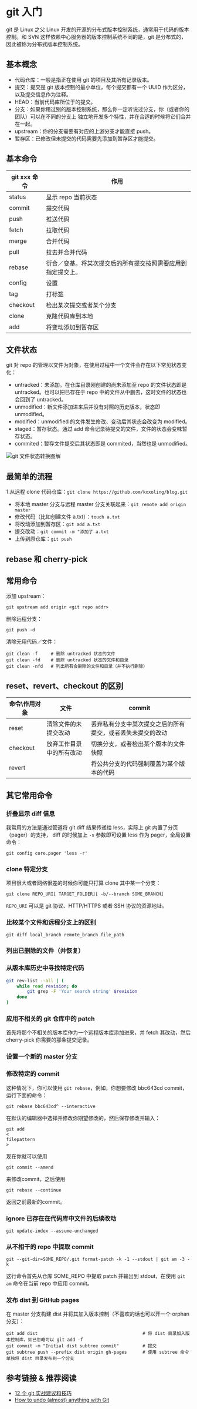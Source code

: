 # git 入门

git 是 Linux 之父 Linux 开发的开源的分布式版本控制系统，通常用于代码的版本控制。和 SVN
这样依赖中心服务器的版本控制系统不同的是，git 是分布式的，因此被称为分布式版本控制系统。


## 基本概念

- 代码仓库：一般是指正在使用 git 的项目及其所有记录版本。
- 提交：提交是 git 版本控制的最小单位，每个提交都有一个 UUID 作为区分，以及提交信息作为注释。
- HEAD：当前代码库所位于的提交。
- 分支：如果你用过别的版本控制系统，那么你一定听说过分支，你（或者你的团队）可以在不同的分支上
  独立地开发多个特性，并在合适的时候将它们合并在一起。
- upstream：你的分支需要有对应的上游分支才能直接 push。
- 暂存区：已修改但未提交的代码需要先添加到暂存区才能提交。


## 基本命令

| git xxx 命令  | 作用
|---------------|----------
| status 		| 显示 repo 当前状态
| commit 		| 提交代码
| push 			| 推送代码
| fetch 		| 拉取代码
| merge 		| 合并代码
| pull 			| 拉去并合并代码
| rebase 		| 衍合／变基。将某次提交后的所有提交按照需要应用到指定提交上。
| config 		| 设置
| tag 			| 打标签
| checkout 	    | 检出某次提交或者某个分支
| clone 		| 克隆代码库到本地
| add           | 将变动添加到暂存区


## 文件状态

git 对 repo 的管理以文件为对象，在使用过程中一个文件会存在以下常见状态变化：

- untracked：未添加。在仓库目录刚创建的尚未添加至 repo 的文件状态即是 untracked。也可以把已存在于 repo 中的文件从中删去，这时文件的状态也会回到了 untracked。
- unmodified：新文件添加进来后并没有对照的历史版本，状态即 unmodified。
- modified：unmodified 的文件发生修改、变动后其状态会改变为 modified。
- staged：暂存状态。通过 add 命令记录待提交的文件，文件的状态会变味暂存状态。
- commited：暂存文件提交后其状态即是 commited，当然也是 unmodified。

![git 文件状态转换图解](/images/git/git-status.jpg)


## 最简单的流程

1.从远程 clone 代码仓库：``git clone https://github.com/kxxoling/blog.git``
- 将本地 master 分支与远程 master 分支关联起来：``git remote add origin master``
- 修改代码（比如创建文件 a.txt）：``touch a.txt``
- 将改动添加到暂存区：``git add a.txt``
- 提交改动：``git commit -m "添加了 a.txt``
- 上传到原仓库：``git push``


## rebase 和 cherry-pick


## 常用命令

添加 upstream：

    git upstream add origin <git repo addr>

删除远程分支：

    git push -d
    
清除无用代码／文件：

    git clean -f     # 删除 untracked 状态的文件
    git clean -fd    # 删除 untracked 状态的文件和目录
    git clean -nfd   # 列出所有会删除的文件和目录（并不执行删除）
    
## reset、revert、checkout 的区别

| 命令\作用对象 |  文件                    | commit
|---------------|--------------------------|-------------------
| reset         | 清除文件的未提交改动     | 丢弃私有分支中某次提交之后的所有提交，或者丢失未提交的改动
| checkout      | 放弃工作目录中的所有改动 | 切换分支，或者检出某个版本的文件快照
| revert        |                          | 将公共分支的代码强制覆盖为某个版本的代码


## 其它常用命令

### 折叠显示 diff 信息

我常用的方法是通过管道将 git diff 结果传递给 less，实际上 git 内置了分页（pager）的支持，
diff 的时候加上 ``-s`` 参数即可设置 less 作为 pager，全局设置命令：

    git config core.pager 'less -r'

### clone 特定分支

项目很大或者网络很差的时候你可能只打算 clone 其中某一个分支：

    git clone REPO_URI[ TARGET_FOLDER][ -b/--branch SOME_BRANCH]

``REPO_URI`` 可以是 git 协议、HTTP/HTTPS 或者 SSH 协议的资源地址。

### 比较某个文件和远程分支上的区别


    git diff local_branch remote_branch file_path


### 列出已删除的文件（并恢复）

### 从版本库历史中寻找特定代码

```sh
git rev-list --all | (
    while read revision; do
        git grep -F 'Your search string' $revision
    done
)
```

### 应用不相关的 git 仓库中的 patch

首先将那个不相关的版本库作为一个远程版本库添加进来，并 fetch 其改动，然后
cherry-pick 你需要的那条提交记录。

### 设置一个新的 master 分支


### 修改特定的 commit

这种情况下，你可以使用 ``git rebase``，例如，你想要修改 bbc643cd commit，运行下面的命令：

    git rebase bbc643cd^ --interactive

在默认的编辑器中选择并修改你期望修改的，然后保存修改并输入：

    git add
    <
    filepattern
    >

现在你就可以使用

    git commit --amend

来修改commit，之后使用

    git rebase --continue

返回之前最新的commit。

### ignore 已存在在代码库中文件的后续改动

    git update-index --assume-unchanged

### 从不相干的 repo 中提取 commit

    git --git-dir=SOME_REPO/.git format-patch -k -1 --stdout | git am -3 -k

这行命令首先从仓库 SOME_REPO 中提取 patch 并输出到 stdout，在使用 ``git am`` 命令在当前 repo 中应用 commit。

### 发布 dist 到 GitHub pages

在 master 分支构建 dist 并将其加入版本控制（不喜欢的话也可以开一个 orphan 分支）：

    git add dist                                        # 将 dist 目录加入版本控制库，如已忽略可以 git add -f
    git commit -m "Initial dist subtree commit"         # 提交
    git subtree push --prefix dist origin gh-pages      # 使用 subtree 命令单独将 dist 目录发布到一个分支


## 参考链接 & 推荐阅读

* [12 个 git 实战建议和技巧](http://www.csdn.net/article/2012-12-11/2812673-12-git-tips)
* [How to undo (almost) anything with Git](https://github.com/blog/2019-how-to-undo-almost-anything-with-git)

